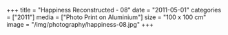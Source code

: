 +++
title = "Happiness Reconstructed - 08"
date = "2011-05-01"
categories = ["2011"]
media = ["Photo Print on Aluminium"]
size = "100 x 100 cm"
image = "/img/photography/happiness-08.jpg"
+++
